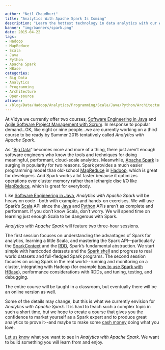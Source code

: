 ```yaml
---

author: "Neil Chaudhuri"
title: "Analytics With Apache Spark Is Coming"
description: "Learn the hottest technology in data analytics with our Apache Spark course coming in Summer 2015."
banner: "img/banners/spark.png"
date: 2015-04-22
tags:
- Hadoop
- MapReduce
- Scala
- Java
- Python
- Apache Spark
- HBase
categories: 
- Big Data
- Analytics
- Programming
- Architecture
- Open-source
aliases:
- /blog/Data/Hadoop/Analytics/Programming/Scala/Java/Python/Architecture/2015/04/22/analytics-with-apache-spark-is-coming
---
```


At Vidya we currently offer two courses, [Software Engineering in Java](/course/Java/Programming/2015/01/07/software-engineering-in-java)
and [Agile Software Project Management with Scrum](/course/Agile/Scrum/Projects/2015/01/07/agile-software-project-management-with-scrum).
In response to popular demand...OK, like eight or nine people...we are currently working on a third course to be ready
by Summer 2015 tentatively called *Analytics with Apache Spark*.



As “[Big Data](/categories/big-data)” becomes more and more of a thing, there just aren’t enough software engineers who know the tools and
techniques for doing meaningful, performant, cloud-scale analytics. Meanwhile, [Apache Spark](/tags/apache-spark) is
surging in popularity for two reasons. Spark provides a much easier programming model than old-school
[MapReduce](/tags/mapreduce) in [Hadoop](/tags/hadoop), which
is great for developers. And Spark works a lot faster because it optimizes operations over cluster memory rather than
lethargic disc I/O like [MapReduce](tags/mapreduce), which is great for everybody.

Like [Software Engineering in Java](/course/software-engineering-in-java), *Analytics with
Apache Spark* will be heavy on code--both with examples and hands-on exercises. We will use Spark’s [Scala](/tags/scala)
API since the [Java](/tags/java) and [Python](/tags/python) APIs aren’t as complete and performant. If you
don’t know Scala, don’t worry. We will spend time on learning just enough Scala to be dangerous with Spark.

*Analytics with Apache Spark* will feature two three-hour sessions.

The first session focuses on understanding the advantages of Spark for analytics, learning a little Scala, and
mastering the Spark API--particularly the [SparkContext](https://spark.apache.org/docs/latest/api/scala/index.html#org.apache.spark.SparkContext)
and the [RDD](https://spark.apache.org/docs/latest/api/scala/index.html#org.apache.spark.rdd.RDD), Spark’s fundamental
abstraction. We start simple with hardcoded datasets and the [Spark shell](https://spark.apache.org/docs/latest/quick-start.html) and progress to real world datasets and
full-fledged Spark programs. The second session focuses on using Spark in the real world--running and monitoring on a
cluster, integrating with Hadoop (for example [how to use Spark with HBase](/blog/Programming/Scala/Java/Data/Hadoop/Analytics/2014/01/25/lighting-a-spark-with-hbase)),
performance considerations with RDDs, and tuning, testing, and debugging.

The entire course will be taught in a classroom, but eventually there will be an online version as well. 

Some of the details may change, but this is what we currently envision for *Analytics with Apache Spark*. It is hard to
teach such a complex topic in such a short time, but we hope to create a course that gives you the confidence
to market yourself as a Spark expert and to produce great analytics to prove it--and maybe to make some
[cash money](https://www.youtube.com/watch?v=JDwHor1h7L4) doing what you love.

[Let us know](/contact) what you want to see in *Analytics with Apache Spark*. We want to build something you will learn from and enjoy.

